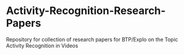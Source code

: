 # Activity-Recognition-Research-Papers
Repository for collection of research papers for BTP/Explo on the Topic Activity Recognition in Videos
